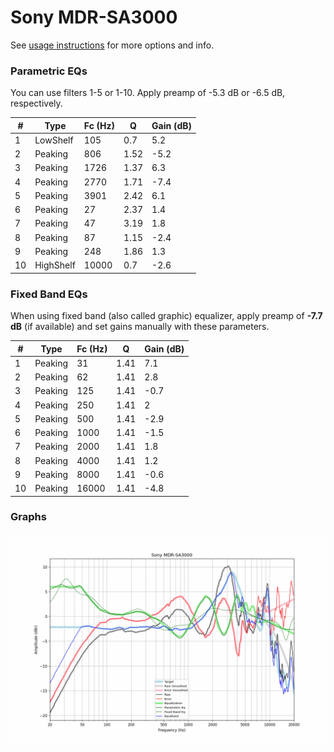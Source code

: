 # Sony MDR-SA3000
See [usage instructions](https://github.com/jaakkopasanen/AutoEq#usage) for more options and info.

### Parametric EQs
You can use filters 1-5 or 1-10. Apply preamp of -5.3 dB or -6.5 dB, respectively.

|   # | Type      |   Fc (Hz) |    Q |   Gain (dB) |
|-----|-----------|-----------|------|-------------|
|   1 | LowShelf  |       105 | 0.7  |         5.2 |
|   2 | Peaking   |       806 | 1.52 |        -5.2 |
|   3 | Peaking   |      1726 | 1.37 |         6.3 |
|   4 | Peaking   |      2770 | 1.71 |        -7.4 |
|   5 | Peaking   |      3901 | 2.42 |         6.1 |
|   6 | Peaking   |        27 | 2.37 |         1.4 |
|   7 | Peaking   |        47 | 3.19 |         1.8 |
|   8 | Peaking   |        87 | 1.15 |        -2.4 |
|   9 | Peaking   |       248 | 1.86 |         1.3 |
|  10 | HighShelf |     10000 | 0.7  |        -2.6 |

### Fixed Band EQs
When using fixed band (also called graphic) equalizer, apply preamp of **-7.7 dB** (if available) and set gains manually with these parameters.

|   # | Type    |   Fc (Hz) |    Q |   Gain (dB) |
|-----|---------|-----------|------|-------------|
|   1 | Peaking |        31 | 1.41 |         7.1 |
|   2 | Peaking |        62 | 1.41 |         2.8 |
|   3 | Peaking |       125 | 1.41 |        -0.7 |
|   4 | Peaking |       250 | 1.41 |         2   |
|   5 | Peaking |       500 | 1.41 |        -2.9 |
|   6 | Peaking |      1000 | 1.41 |        -1.5 |
|   7 | Peaking |      2000 | 1.41 |         1.8 |
|   8 | Peaking |      4000 | 1.41 |         1.2 |
|   9 | Peaking |      8000 | 1.41 |        -0.6 |
|  10 | Peaking |     16000 | 1.41 |        -4.8 |

### Graphs
![](./Sony%20MDR-SA3000.png)
